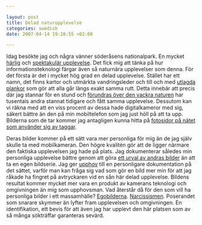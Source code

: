 ```yaml
--- 

layout: post
title: Delad naturupplevelse 
categories: swedish 
date: 2007-04-14 19:28:55 +02:00 

---
```


Idag besökte jag och några vänner söderåsens nationalpark. En mycket [härlig](http://farm1.static.flickr.com/56/139112189_bf29342691.jpg?v=0) och [spektakulär upplevelse](http://farm1.static.flickr.com/39/88264159_1ebe0e7a4b.jpg?v=0). Det fick mig att tänka på hur informationsteknologi färgar även så naturnära upplevelser som denna. För det första är det i mycket hög grad en delad upplevelse. Stället har ett namn, det finns kartor och utmärkta vandringsleder och till och med [utlagda plankor](http://farm1.static.flickr.com/123/388340191_40ca545b25.jpg?v=0) som gör att alla går längs exakt samma rutt. Detta innebär att precis där jag stannar för en stund och [förundras över den vackra naturen](http://farm1.static.flickr.com/14/17987029_3443292452.jpg?v=0) har tusentals andra stannat tidigare och fått samma upplevelse. Dessutom kan vi räkna med att en viss procent av dessa hade digitalkameror med sig, säkert bättre än den på min mobiltelefon som jag just höll på att ta upp. Bilderna som de tar kommer jag antagligen kunna hitta på [fotosidor på nätet som använder sig av taggar](http://flickr.com/search/?w=all&q=s%C3%B6der%C3%A5sen&m=text). 

Deras bilder kommer på ett sätt vara mer personliga för mig än de jag själv skulle ta med mobilkameran. Den högre kvalitén gör att de ligger närmare den faktiska upplevelsen jag hade på plats. Jag dokumenterar således min personliga upplevelse bättre genom att göra [ett urval av andras bilder](http://flickr.com/search/?w=all&q=kopparhatten&m=text) än att ta en egen bildserie. Jag ger [upphov](http://images.google.com/images?q=upphovsmannafunktionen) till en personligare dokumentation på det sättet, varför man kan fråga sig vad som gör en bild mer min för att jag råkade ha fingret på avtryckaren vid en sån här delad upplevelse. Bildens resultat kommer mycket mer vara en produkt av kamerans teknologi och omgivningen än mig som upphovsman. Vad återstår då för den som vill ha personliga bilder i ett massamhälle? [Egobilderna](http://farm1.static.flickr.com/51/139112188_1fa26fa258.jpg?v=0). [Narcissismen](http://flickr.com/photos/toffe/17565338/). Poserandet som snarare skymmer än lyfter fram upplevelsen och omgivningen. En identifikation, ett bevis för att även jag har upplevt den här platsen som av så många sökträffar garanteras sevärd.

